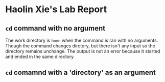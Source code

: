 # **Haolin Xie's Lab Report**

## `cd` command with no argument

The work directory is `home` when the command is ran  with no arguments.
Though the command changes dirctory, but there isn't any input so the directory remains unchange. 
The output is not an error because it started and ended in the same directory 

## `cd` comamnd with a 'directory' as an argument 




